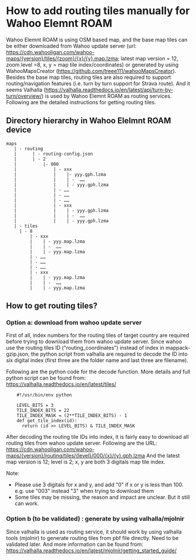 # How to add routing tiles manually for Wahoo Elemnt ROAM

Wahoo Elemnt ROAM is using OSM based map, and the base map tiles can be either downloaded from Wahoo update server (url: https://cdn.wahooligan.com/wahoo-maps/{version}/tiles/{zoom}/{x}/{y}.map.lzma; latest map version = 12, zoom level =8, x, y = map tile index/coordinates) or generated by using WahooMapsCreator (https://github.com/treee111/wahooMapsCreator). Besides the base map tiles, routing tiles are also required to support routing/navigation features (i.e. turn by turn support for Strava route). And it seems Valhalla (https://valhalla.readthedocs.io/en/latest/api/turn-by-turn/overview/) is used by Wahoo Elemnt ROAM as routing services. Following are the detailed instructions for getting routing tiles.

## Directory hierarchy in Wahoo Elelmnt ROAM device
```
maps
   | - routing
   |      | - routing-config.json
   |      | - 2
   |          |- 000
   |              | - xxx
   |              |    |- yyy.gph.lzma
   |              |    | -  ……
   |              |    | - yyy.gph.lzma
   |              | - ……
   |              | - ……
   |              | - ……
   |              | - xxx
   |              |    | - yyy.gph.lzma
   |              |    | -  ……
   |              |    | - yyy.gph.lzma
   | - tiles
 	 | - 8
	     | - xxx
	     |    | - yyy.map.lzma
	     |    | -  ……
	     |    | - yyy.map.lzma
	     | - ……
	     | - ……
	     | - ……
	     | - xxx
	     |    | - yyy.map.lzma
	     |    | -  ……
	     |    | - yyy.map.lzma
```

## How to get routing tiles?
### Option a: download from wahoo update server
First of all, index numbers for the routing tiles of target country are required before trying to download them from wahoo update server. Since wahoo use the routing tiles ID ("routing_coordinates") instead of index in mappack-gzip.json, the python script from valhalla are required to decode the ID  into six digital index (first three are the folder name and last three are filename).

Following are the python code for the decode function. More details and full python script can be found from: https://valhalla.readthedocs.io/en/latest/tiles/

```
	#!/usr/bin/env python

	LEVEL_BITS = 3 
	TILE_INDEX_BITS = 22 
	TILE_INDEX_MASK = (2**TILE_INDEX_BITS) - 1
	def get_tile_index(id): 
	  return (id >> LEVEL_BITS) & TILE_INDEX_MASK
```

After decoding the routing tile IDs into index, it is fairly easy to download all routing tiles from wahoo update server. Following are the URL:
		https://cdn.wahooligan.com/wahoo-maps/{version}/routing/tiles/{level}/000/{x}/{y}.gph.lzma
And the latest map version is 12; level is 2; x, y are both 3 digitals map tile index.

Note:
- Please use 3 digitals for x and y, and add "0" if x or y is less than 100. e.g. use "003" instead "3" when trying to download them
- Some tiles may be missing, the reason and impact are unclear. But it still can work.

### Option b (to be validated) : generate by using valhalla/mjolnir
Since valhalla is used as routing service, it should work by using valhalla tools (mjolnir) to generate routing tiles from pbf file directly. Need to be validated later. And more information can be found from:
https://valhalla.readthedocs.io/en/latest/mjolnir/getting_started_guide/
